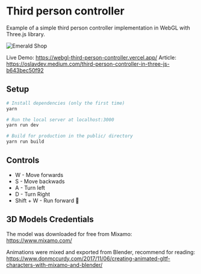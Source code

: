 # Third person controller

Example of a simple third person controller implementation in WebGL with Three.js library.


![Emerald Shop](readme/finalresult.gif?raw=true "Third person controller")

Live Demo: https://webgl-third-person-controller.vercel.app/
Article: https://oslavdev.medium.com/third-person-controller-in-three-js-b643bec50f92

## Setup

``` bash
# Install dependencies (only the first time)
yarn

# Run the local server at localhost:3000
yarn run dev

# Build for production in the public/ directory
yarn run build
```

## Controls

* W - Move forwards
* S - Move backwads
* A - Turn left
* D - Turn Right
* Shift + W - Run forward 🚀

## 3D Models Credentials

The model was downloaded for free from Mixamo: https://www.mixamo.com/

Animations were mixed and exported from Blender, recommend for reading: https://www.donmccurdy.com/2017/11/06/creating-animated-gltf-characters-with-mixamo-and-blender/
